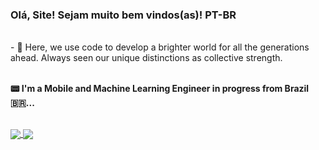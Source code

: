 ### Olá, Site! Sejam muito bem vindos(as)!  PT-BR
<br/> 
 - 🧠 Here, we use code to develop a brighter world for all the generations ahead. Always seen our unique distinctions as collective strength.
<br>
<br>


**📟 I'm a Mobile and Machine Learning Engineer in progress from Brazil 🇧🇷...**

<br>


<div>
  <a href="https://github.com/anuraghazra/github-readme-stats">
  <img heigh=200 align="center" src="https://github-readme-stats.vercel.app/api?username=Jao-br" />
</a>
<a href="https://github.com/anuraghazra/convoychat">
  <img heigh=200 align="center" src="https://github-readme-stats.vercel.app/api/top-langs?username=Jao-br&layout=compact&langs_count=8&card_width=320" />
</a>
</div>


